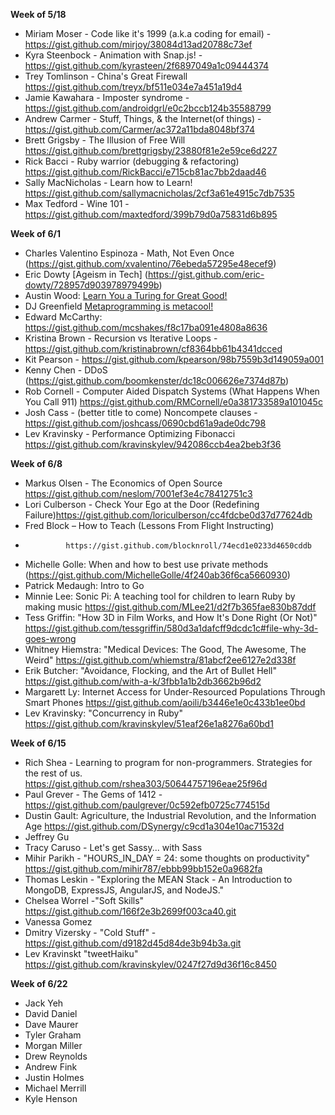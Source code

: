 **Week of 5/18**

* Miriam Moser - Code like it's 1999 (a.k.a coding for email) - https://gist.github.com/mirjoy/38084d13ad20788c73ef
* Kyra Steenbock - Animation with Snap.js! - https://gist.github.com/kyrasteen/2f6897049a1c09444374
* Trey Tomlinson - China's Great Firewall https://gist.github.com/treyx/bf511e034e7a451a19d4
* Jamie Kawahara - Imposter syndrome - https://gist.github.com/androidgrl/e0c2bccb124b35588799
* Andrew Carmer - Stuff, Things, & the Internet(of things) - https://gist.github.com/Carmer/ac372a11bda8048bf374
* Brett Grigsby - The Illusion of Free Will https://gist.github.com/brettgrigsby/23880f81e2e59ce6d227
* Rick Bacci - Ruby warrior (debugging & refactoring) https://gist.github.com/RickBacci/e715cb81ac7bb2daad46
* Sally MacNicholas - Learn how to Learn! https://gist.github.com/sallymacnicholas/2cf3a61e4915c7db7535
* Max Tedford - Wine 101 - https://gist.github.com/maxtedford/399b79d0a75831d6b895

**Week of 6/1**

* Charles Valentino Espinoza - Math, Not Even Once (https://gist.github.com/xvalentino/76ebeda57295e48ecef9)
* Eric Dowty [Ageism in Tech] (https://gist.github.com/eric-dowty/728957d903978979499b)
* Austin Wood: [Learn You a Turing for Great Good!](https://gist.github.com/indiesquidge/a60dc4846548c0d9a88c)
* DJ Greenfield [Metaprogramming is metacool!](https://gist.github.com/AllPurposeName/ed9976ce4d64d44928e5)
* Edward McCarthy: https://gist.github.com/mcshakes/f8c17ba091e4808a8636
* Kristina Brown - Recursion vs Iterative Loops - https://gist.github.com/kristinabrown/cf8364bb61b4341dcced
* Kit Pearson - https://gist.github.com/kpearson/98b7559b3d149059a001
* Kenny Chen - DDoS (https://gist.github.com/boomkenster/dc18c006626e7374d87b)
* Rob Cornell - Computer Aided Dispatch Systems (What Happens When You Call 911) https://gist.github.com/RMCornell/e0a381733589a101045c
* Josh Cass - (better title to come) Noncompete clauses - https://gist.github.com/joshcass/0690cbd61a9ade0dc798
* Lev Kravinsky - Performance Optimizing Fibonacci https://gist.github.com/kravinskylev/942086ccb4ea2beb3f36

**Week of 6/8**

* Markus Olsen - The Economics of Open Source https://gist.github.com/neslom/7001ef3e4c78412751c3
* Lori Culberson - Check Your Ego at the Door (Redefining Failure)https://gist.github.com/loriculberson/cc4fdcbe0d37d77624db
* Fred Block – How to Teach (Lessons From Flight Instructing)
*              https://gist.github.com/blocknroll/74ecd1e0233d4650cddb
* Michelle Golle: When and how to best use private methods
(https://gist.github.com/MichelleGolle/4f240ab36f6ca5660930)
* Patrick Medaugh: Intro to Go
* Minnie Lee: Sonic Pi: A teaching tool for children to learn Ruby by making music
https://gist.github.com/MLee21/d2f7b365fae830b87ddf
* Tess Griffin: "How 3D in Film Works, and How It's Done Right (Or Not)" https://gist.github.com/tessgriffin/580d3a1dafcff9dcdc1c#file-why-3d-goes-wrong
* Whitney Hiemstra: "Medical Devices: The Good, The Awesome, The Weird" https://gist.github.com/whiemstra/81abcf2ee6127e2d338f
* Erik Butcher: "Avoidance, Flocking, and the Art of Bullet Hell" https://gist.github.com/with-a-k/3fbb1a1b2db3662b96d2
* Margarett Ly: Internet Access for Under-Resourced Populations Through Smart Phones https://gist.github.com/aoili/b3446e1e0c433b1ee0bd
* Lev Kravinsky: "Concurrency in Ruby" https://gist.github.com/kravinskylev/51eaf26e1a8276a60bd1

**Week of 6/15**

* Rich Shea - Learning to program for non-programmers.  Strategies for the rest of us.  https://gist.github.com/rshea303/50644757196eae25f96d
* Paul Grever - The Gems of 1412 - https://gist.github.com/paulgrever/0c592efb0725c774515d
* Dustin Gault: Agriculture, the Industrial Revolution, and the Information Age https://gist.github.com/DSynergy/c9cd1a304e10ac71532d
* Jeffrey Gu
* Tracy Caruso - Let's get Sassy... with Sass
* Mihir Parikh - "HOURS_IN_DAY = 24: some thoughts on productivity" https://gist.github.com/mihir787/ebbb99bb152e0a9682fa
* Thomas Leskin - "Exploring the MEAN Stack - An Introduction to MongoDB, ExpressJS, AngularJS, and NodeJS." 
* Chelsea Worrel -"Soft Skills" https://gist.github.com/166f2e3b2699f003ca40.git
* Vanessa Gomez
* Dmitry Vizersky - "Cold Stuff" - https://gist.github.com/d9182d45d84de3b94b3a.git
* Lev Kravinskt "tweetHaiku" https://gist.github.com/kravinskylev/0247f27d9d36f16c8450

**Week of 6/22**

* Jack Yeh
* David Daniel
* Dave Maurer
* Tyler Graham
* Morgan Miller
* Drew Reynolds
* Andrew Fink
* Justin Holmes
* Michael Merrill
* Kyle Henson
